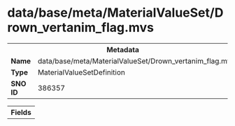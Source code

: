 <h1>data/base/meta/MaterialValueSet/Drown_vertanim_flag.mvs</h1><table><tr><th colspan="100%">Metadata</th></tr><tr><td><b>Name</b></td><td>data/base/meta/MaterialValueSet/Drown_vertanim_flag.mvs</td></tr><tr><td><b>Type</b></td><td>MaterialValueSetDefinition</td></tr><tr><td><b>SNO ID</b></td><td>386357</td></tr></table>

<table><tr><th colspan="100%">Fields</th></tr></table>


